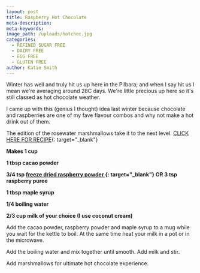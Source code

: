 ```yaml
---
layout: post
title: Raspberry Hot Chocolate
meta-description:
meta-keywords:
image_path: /uploads/hotchoc.jpg
categories:
  - REFINED SUGAR FREE
  - DAIRY FREE
  - EGG FREE
  - GLUTEN FREE
author: Katie Smith
---
```


Winter has well and truly hit us up here in the Pilbara; and when I say hit us I mean we're averaging around 28C days. We're little precious up here so it's still classed as hot chocolate weather.

I came up with this (genius I thought) idea last winter because chocolate and raspberries are one of my fave flavour combos and why not make a hot drink out of them.

The edition of the rosewater marshmallows take it to the next level. [CLICK HERE FOR RECIPE](https://www.thecomfortcupboard.com.au/dairy%20free/gluten%20free/refined%20sugar%20free/egg%20free/2020/06/20/rosewater-marshmallows.html){: target="_blank"}

**Makes 1 cup**

**1 tbsp cacao powder**

**3/4 tsp [freeze dried raspberry powder&nbsp;](http://chefspantry.com.au/product/freeze-dried-raspberry-powder-200g-fresh-as/){: target="_blank"}&nbsp;OR 3 tsp raspberry puree&nbsp;**

**1 tbsp maple syrup**

**1/4 boiling water**

**2/3 cup milk of your choice (I use coconut cream)**

Add the cacao powder, raspberry powder and maple syrup to a mug while you wait for the kettle to boil. At the same time heat your milk in a pot or in the microwave.

Add the boiling water and mix together until smooth. Add milk and stir.

Add marshmallows for ultimate hot chocolate experience.

&nbsp;

&nbsp;

&nbsp;